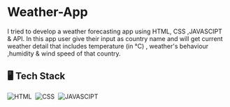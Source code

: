 # Weather-App

I tried to develop a weather forecasting app using HTML, CSS ,JAVASCIPT & API.
In this app user give their input as country name and will get current weather detail that includes temperature (in °C) , weather's behaviour ,humidity & wind speed of that country.

## 🖥️ Tech Stack

![HTML](https://img.shields.io/badge/HTML-239120?style=for-the-badge&logo=html5&logoColor=white)&nbsp;
![CSS](https://img.shields.io/badge/CSS-239120?&style=for-the-badge&logo=css3&logoColor=white)&nbsp;
![JAVASCIPT](https://img.shields.io/badge/JavaScript-F7DF1E?style=for-the-badge&logo=javascript&logoColor=black)&nbsp;